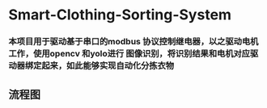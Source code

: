# Smart-Clothing-Sorting-System

### 本项目用于驱动基于串口的modbus 协议控制继电器，以之驱动电机工作，使用opencv 和yolo进行 图像识别，将识别结果和电机对应驱动器绑定起来，如此能够实现自动化分拣衣物

## 流程图

###
